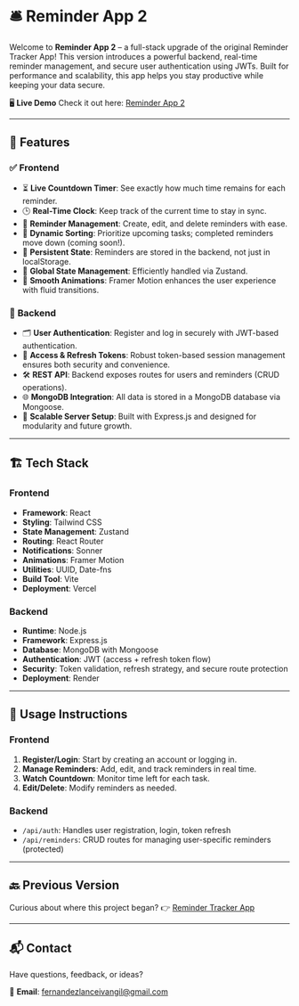 # 🛎️ Reminder App 2

Welcome to **Reminder App 2** – a full-stack upgrade of the original Reminder Tracker App! This version introduces a powerful backend, real-time reminder management, and secure user authentication using JWTs. Built for performance and scalability, this app helps you stay productive while keeping your data secure.

🖥️ **Live Demo**
Check it out here: [Reminder App 2](https://my-reminder-app-2.vercel.app/)

---

## 📑 Features

### ✅ **Frontend**

- ⏳ **Live Countdown Timer**: See exactly how much time remains for each reminder.
- 🕒 **Real-Time Clock**: Keep track of the current time to stay in sync.
- 📝 **Reminder Management**: Create, edit, and delete reminders with ease.
- 🔁 **Dynamic Sorting**: Prioritize upcoming tasks; completed reminders move down (coming soon!).
- 💾 **Persistent State**: Reminders are stored in the backend, not just in localStorage.
- 🧠 **Global State Management**: Efficiently handled via Zustand.
- 🎨 **Smooth Animations**: Framer Motion enhances the user experience with fluid transitions.

### 🔐 **Backend**

- 🗂️ **User Authentication**: Register and log in securely with JWT-based authentication.
- 🔄 **Access & Refresh Tokens**: Robust token-based session management ensures both security and convenience.
- 🛠️ **REST API**: Backend exposes routes for users and reminders (CRUD operations).
- 🌐 **MongoDB Integration**: All data is stored in a MongoDB database via Mongoose.
- 🧱 **Scalable Server Setup**: Built with Express.js and designed for modularity and future growth.

---

## 🏗️ Tech Stack

### Frontend

- **Framework**: React
- **Styling**: Tailwind CSS
- **State Management**: Zustand
- **Routing**: React Router
- **Notifications**: Sonner
- **Animations**: Framer Motion
- **Utilities**: UUID, Date-fns
- **Build Tool**: Vite
- **Deployment**: Vercel

### Backend

- **Runtime**: Node.js
- **Framework**: Express.js
- **Database**: MongoDB with Mongoose
- **Authentication**: JWT (access + refresh token flow)
- **Security**: Token validation, refresh strategy, and secure route protection
- **Deployment**: Render

---

## 📄 Usage Instructions

### Frontend

1. **Register/Login**: Start by creating an account or logging in.
2. **Manage Reminders**: Add, edit, and track reminders in real time.
3. **Watch Countdown**: Monitor time left for each task.
4. **Edit/Delete**: Modify reminders as needed.

### Backend

- `/api/auth`: Handles user registration, login, token refresh
- `/api/reminders`: CRUD routes for managing user-specific reminders (protected)

---

## 🔙 Previous Version

Curious about where this project began?
👉 [Reminder Tracker App](https://my-reminder-app.vercel.app/)

---

## 📬 Contact

Have questions, feedback, or ideas?

📧 **Email**: [fernandezlanceivangil@gmail.com](mailto:fernandezlanceivangil@gmail.com)
